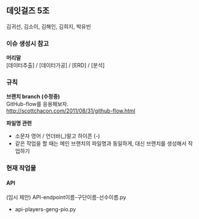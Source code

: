 ## 데잇걸즈 5조
김귀선, 김소이, 김해인, 김희지, 박유빈

### 이슈 생성시 참고
**머리말**  
[데이터추출] / [데이터가공] / [ERD] / [분석]

### 규칙
**브랜치 branch (수정중)**  
GitHub-flow를 응용해보자.  
http://scottchacon.com/2011/08/31/github-flow.html  

**파일명 관련**  
* 소문자 영어 / 언더바(_)말고 하이픈 (-)  
* 같은 작업을 할 때는 메인 브랜치의 파일명과 동일하게, 대신 브랜치를 생성해서 작업하기  

### 현재 작업물
#### API
(임시 제안) API-endpoint이름-구단이름-선수이름.py  
* api-players-geng-pio.py
